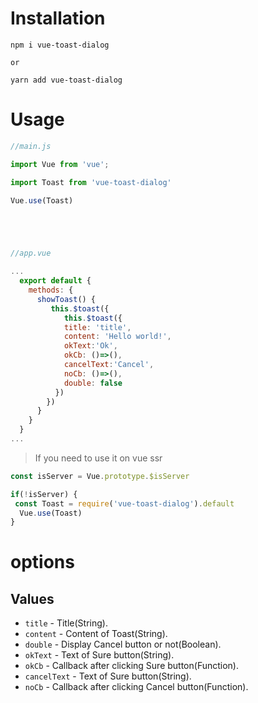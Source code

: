 # Installation
```
npm i vue-toast-dialog

or

yarn add vue-toast-dialog
```
# Usage
```javascript
//main.js

import Vue from 'vue';

import Toast from 'vue-toast-dialog'

Vue.use(Toast)





//app.vue

...
  export default {
    methods: {
      showToast() {
         this.$toast({
            this.$toast({
            title: 'title',
            content: 'Hello world!',
            okText:'Ok',
            okCb: ()=>(),
            cancelText:'Cancel',
            noCb: ()=>(),
            double: false
          })
        })
      }
    }
  }
...

```
> If you need to use it on vue ssr

```javascript
const isServer = Vue.prototype.$isServer

if(!isServer) {
 const Toast = require('vue-toast-dialog').default
  Vue.use(Toast)
}
```

# options

## Values
- `title` - Title(String).
- `content` - Content of Toast(String).
- `double` - Display Cancel button or not(Boolean).
- `okText` - Text of Sure button(String).
- `okCb` - Callback after clicking Sure button(Function).
- `cancelText` - Text of Sure button(String).
- `noCb` - Callback after clicking Cancel button(Function).
